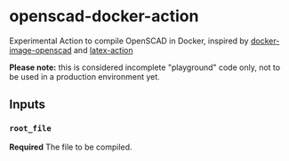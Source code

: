 # openscad-docker-action

Experimental Action to compile OpenSCAD in Docker, inspired by [docker-image-openscad](https://github.com/bribass/docker-image-openscad) and [latex-action](https://github.com/xu-cheng/latex-action)

**Please note:** this is considered incomplete "playground" code only, not to be used in a production environment yet.

## Inputs

### `root_file`

**Required** The file to be compiled.

